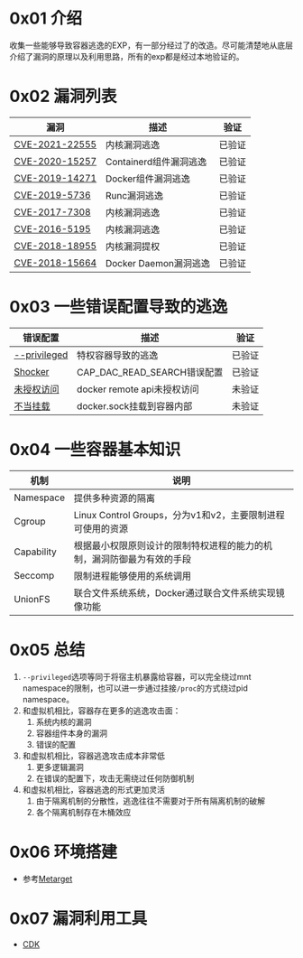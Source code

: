 # 0x01 介绍

收集一些能够导致容器逃逸的EXP，有一部分经过了的改造。尽可能清楚地从底层介绍了漏洞的原理以及利用思路，所有的exp都是经过本地验证的。

# 0x02 漏洞列表

漏洞|描述|验证
---|---|---
[CVE-2021-22555](./CVE-2021-22555/readme.md)|内核漏洞逃逸|已验证
[CVE-2020-15257](./CVE-2020-15257/readme.md)|Containerd组件漏洞逃逸|已验证
[CVE-2019-14271](./CVE-2019-14271/readme.md)|Docker组件漏洞逃逸|已验证
[CVE-2019-5736](./CVE-2019-5736/readme.md)|Runc漏洞逃逸|已验证
[CVE-2017-7308](./CVE-2017-7308/readme.md)|内核漏洞逃逸|已验证
[CVE-2016-5195](./CVE-2016-5195/readme.md)|内核漏洞逃逸|已验证
[CVE-2018-18955](./CVE-2018-18955/readme.md)|内核漏洞提权|已验证
[CVE-2018-15664](./CVE-2018-15664/readme.md)|Docker Daemon漏洞逃逸|已验证

# 0x03 一些错误配置导致的逃逸

错误配置|描述|验证
---|---|---
[--privileged](./特权容器/readme.md)|特权容器导致的逃逸|已验证
[Shocker](./Shocker/readme.md)|CAP_DAC_READ_SEARCH错误配置|已验证
[未授权访问](./未授权访问.md)|docker remote api未授权访问|未验证
[不当挂载](./不当挂载.md)|docker.sock挂载到容器内部|未验证

# 0x04 一些容器基本知识
机制|说明
---|---|
Namespace|提供多种资源的隔离
Cgroup|Linux Control Groups，分为v1和v2，主要限制进程可使用的资源
Capability|根据最小权限原则设计的限制特权进程的能力的机制，漏洞防御最为有效的手段
Seccomp|限制进程能够使用的系统调用
UnionFS|联合文件系统系统，Docker通过联合文件系统实现镜像功能

# 0x05 总结

1. `--privileged`选项等同于将宿主机暴露给容器，可以完全绕过mnt namespace的限制，也可以进一步通过挂接`/proc`的方式绕过pid namespace。
2. 和虚拟机相比，容器存在更多的逃逸攻击面：
	1.  系统内核的漏洞
	2.  容器组件本身的漏洞
	3.  错误的配置
3. 和虚拟机相比，容器逃逸攻击成本非常低
	1. 更多逻辑漏洞
    2. 在错误的配置下，攻击无需绕过任何防御机制
4. 和虚拟机相比，容器逃逸的形式更加灵活
	1. 由于隔离机制的分散性，逃逸往往不需要对于所有隔离机制的破解
	2. 各个隔离机制存在木桶效应

# 0x06 环境搭建

- 参考[Metarget](https://github.com/brant-ruan/metarget)

# 0x07 漏洞利用工具
- [CDK](https://github.com/cdk-team/CDK)